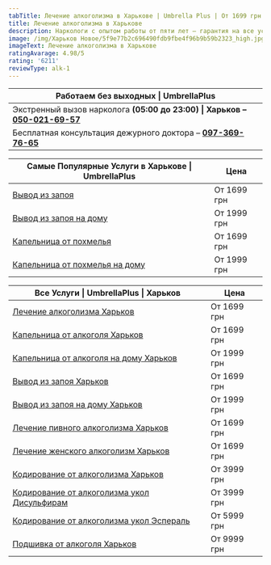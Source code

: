 ```yaml
---
tabTitle: Лечение алкоголизма в Харькове | Umbrella Plus | От 1699 грн
title: Лечение алкоголизма в Харькове
description: Наркологи с опытом работы от пяти лет – гарантия на все услуги!
image: /img/Харьков Новое/5f9e77b2c696490fdb9fbe4f96b9b59b2323_high.jpg
imageText: Лечение алкоголизма в Харькове
ratingAvarage: 4.98/5
rating: '6211'
reviewType: alk-1
---
```


| Работаем без выходных \| UmbrellaPlus                                                         |
| --------------------------------------------------------------------------------------------- |
| Экстренный вызов нарколога **(05:00 до 23:00) \| Харьков  – [050-021-69-57](tel:0500216957)** |
| Бесплатная консультация дежурного доктора – **[097-369-76-65](tel:097-369-7665)**             |

| Самые Популярные Услуги в Харькове \| UmbrellaPlus                      | Цена        |
| ----------------------------------------------------------------------- | ----------- |
| [Вывод из запоя](vivod-iz-zapoia-kharkiv)                               | От 1699 грн |
| [Вывод из запоя на дому](Vivod-iz-zapoia-na-domy-kharkiv)               | От 1999 грн |
| [Капельница от похмелья](Kapelnica_ot_alkogola_kharkiv)                 | От 1699 грн |
| [Капельница от похмелья на дому](Kapelnica_ot_alkogola_na_domy_kharkiv) | От 1999 грн |

| Все Услуги \| UmbrellaPlus \| Харьков                                                    | Цена        |
| ---------------------------------------------------------------------------------------- | ----------- |
| [Лечение алкоголизма Харьков](lechenie-alkogolizma-kharkiv)                              | От 1699 грн |
| [Капельница от алкоголя Харьков](Kapelnica_ot_alkogola_kharkiv)                          | От 1699 грн |
| [Капельница от алкоголя на дому Харьков](Kapelnica_ot_alkogola_na_domy_kharkiv)          | От 1999 грн |
| [Вывод из запоя Харьков](vivod-iz-zapoia-kharkiv)                                        | От 1699 грн |
| [Вывод из запоя на дому Харьков](Vivod-iz-zapoia-na-domy-kharkiv)                        | От 1999 грн |
| [Лечение пивного алкоголизма Харьков](lechenie-pivnogo-alkogolizma-kharkiv)              | От 1699 грн |
| [Лечение женского алкоголизм Харьков](lechenie-jenskogo-alkogolizma-kharkiv)             | От 1699 грн |
| [Кодирование от алкоголизма Харьков](kodirovka-ot-alkogolia-kharkiv)                     | От 3999 грн |
| [Кодирование от алкоголизма укол Дисульфирам](kodirovka-ot-alkogolia-disulfiram-kharkiv) | От 3999 грн |
| [Кодирование от алкоголизма укол Эспераль](kodirovka-ot-alkogolizma-espiarl-kharkiv)     | От 5999 грн |
| [Подшивка от алкоголя Харьков](podshivka_ot_alkogolizma_kharkiv)                         | От 9999 грн |
